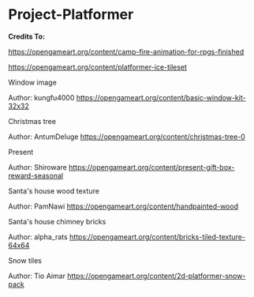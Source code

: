 # Project-Platformer

<b> Credits To:</b>


https://opengameart.org/content/camp-fire-animation-for-rpgs-finished


https://opengameart.org/content/platformer-ice-tileset

Window image

Author: kungfu4000
https://opengameart.org/content/basic-window-kit-32x32

Christmas tree

Author: AntumDeluge
https://opengameart.org/content/christmas-tree-0

Present

Author: Shiroware
https://opengameart.org/content/present-gift-box-reward-seasonal

Santa's house wood texture

Author: PamNawi
https://opengameart.org/content/handpainted-wood

Santa's house chimney bricks

Author: alpha_rats
https://opengameart.org/content/bricks-tiled-texture-64x64

Snow tiles

Author: Tio Aimar
https://opengameart.org/content/2d-platformer-snow-pack
